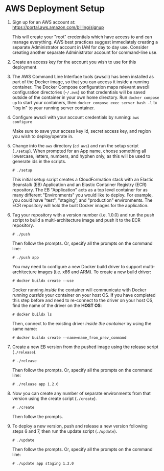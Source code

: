 # AWS Deployment Setup

1. Sign up for an AWS account at: https://portal.aws.amazon.com/billing/signup

   This will create your "root" credentials which have access to and can
   manage everything. AWS best practices suggest immediately creating a
   separate Administrator account in IAM for day to day use. Consider
   creating another separate Administrator account for command-line use.

2. Create an access key for the account you wish to use for this deployment.

3. The AWS Command Line Interface tools (awscli) has been installed as part of the
   Docker image, so that you can access it inside a running container. The Docker
   Compose configuration maps relevant awscli configuration directories (`~/.aws`) so
   that credentials will be saved outside of the container in your own home directory.
   Run `docker compose up` to start your containers, then
   `docker compose exec server bash -l` to "log in" to your running server container.

4. Configure awscli with your account credentials by running: `aws configure`

   Make sure to save your access key id, secret access key, and region you
   wish to deploy/operate in.

5. Change into the `aws` directory (`cd aws`) and run the setup script (`./setup`).
   When prompted for an App name, choose something all lowercase, letters, numbers,
   and hyphen only, as this will be used to generate ids in the scripts.

   ```
   # ./setup
   ```

   This initial setup script creates a CloudFormation stack with an Elastic
   Beanstalk (EB) Application and an Elastic Container Registry (ECR) repository.
   The EB "Application" acts as a top level container for as many different
   "Environments" you would like to deploy. For example, you could have "test",
   "staging", and "production" environments. The ECR repository will hold
   the built Docker images for the application.

6. Tag your repository with a version number (i.e. 1.0.0) and run the push script
   to build a multi-architecture image and push it to the ECR repository.

   ```
   # ./push
   ```

   Then follow the prompts. Or, specify all the prompts on the command line:

   ```
   # ./push app
   ```

   You may need to configure a new Docker build driver to support multi-architecture
   images (i.e. x86 and ARM). To create a new build driver:

   ```
   # docker buildx create --use
   ```

   Docker running _inside_ the container will communicate with Docker running _outside_
   your container on your host OS. If you have completed this step before and need
   to re-connect to the driver on your host OS, find the name of the driver on the
   **HOST OS**:

   ```
   # docker buildx ls
   ```

   Then, connect to the existing driver _inside the container_ by using the same name:

   ```
   # docker buildx create --name=name_from_prev_command
   ```

7. Create a new EB version from the pushed image using the release script (`./release`).

   ```
   # ./release
   ```

   Then follow the prompts. Or, specify all the prompts on the command line:

   ```
   # ./release app 1.2.0
   ```

8. Now you can create any number of separate environments from that version using
   the create script (`./create`).

   ```
   # ./create
   ```

   Then follow the prompts.

9. To deploy a new version, push and release a new version following steps 6 and 7,
   then run the update script (`./update`).

   ```
   # ./update
   ```

   Then follow the prompts. Or, specify all the prompts on the command line:

   ```
   # ./update app staging 1.2.0
   ```
